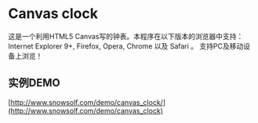 # Canvas clock

这是一个利用HTML5 Canvas写的钟表。本程序在以下版本的浏览器中支持：
Internet Explorer 9+, Firefox, Opera, Chrome 以及 Safari 。
支持PC及移动设备上浏览！

## 实例DEMO
[http://www.snowsolf.com/demo/canvas_clock/](http://www.snowsolf.com/demo/canvas_clock)